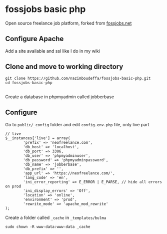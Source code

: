 # fossjobs basic php

Open source freelance job platform, forked from [fossjobs.net](https://www.fossjobs.net/)

## Configure Apache

Add a site available and ssl like I do in my wiki

## Clone and move to working directory

```
git clone https://github.com/nazimboudeffa/fossjobs-basic-php.git
cd fossjobs-basic-php
```

##

Create a database in phpmyadmin called jobberbase

## Configure

Go to `public/_config` folder and edit `config.env.php` file, only live part

```
// live
$__instances['live'] = array(
        'prefix' => 'neofreelance.com',
        'db_host' => 'localhost',
        'db_port' => 3306,
        'db_user' => 'phpmyadminuser',
        'db_password' => 'phpmyadminpassword',
        'db_name' => 'jobberbase',
        'db_prefix' => '',
        'app_url' => 'https://neofreelance.com/',
        'lang_code' => 'en',
        'ini_error_reporting' => E_ERROR | E_PARSE, // hide all errors on prod
        'ini_display_errors' => 'Off',
        'location' => 'online',
        'environment' => 'prod',
        'rewrite_mode' => 'apache_mod_rewrite'
);
```


Create a folder called `_cache` in `_templates/bulma`

```
sudo chown -R www-data:www-data _cache
```
